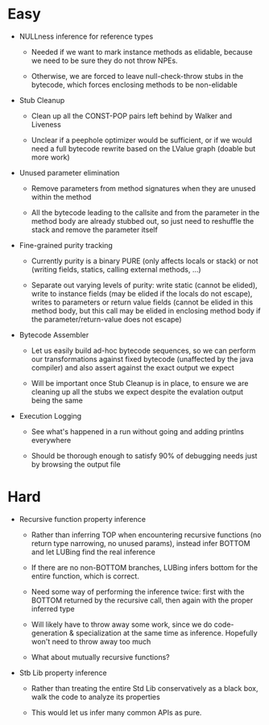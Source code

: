 # Easy

- NULLness inference for reference types
    - Needed if we want to mark instance methods as elidable, because we need to
      be sure they do not throw NPEs.

    - Otherwise, we are forced to leave null-check-throw stubs in the bytecode,
      which forces enclosing methods to be non-elidable

- Stub Cleanup
    - Clean up all the CONST-POP pairs left behind by Walker and Liveness

    - Unclear if a peephole optimizer would be sufficient, or if we would need
      a full bytecode rewrite based on the LValue graph (doable but more work)

- Unused parameter elimination
    - Remove parameters from method signatures when they are unused within the
      method

    - All the bytecode leading to the callsite and from the parameter in the
      method body are already stubbed out, so just need to reshuffle the stack
      and remove the parameter itself

- Fine-grained purity tracking
    - Currently purity is a binary PURE (only affects locals or stack) or not
      (writing fields, statics, calling external methods, ...)

    - Separate out varying levels of purity: write static (cannot be elided),
      write to instance fields (may be elided if the locals do not escape),
      writes to parameters or return value fields (cannot be elided in this
      method body, but this call may be elided in enclosing method body if the
      parameter/return-value does not escape)

- Bytecode Assembler
    - Let us easily build ad-hoc bytecode sequences, so we can perform our
      transformations against fixed bytecode (unaffected by the java compiler)
      and also assert against the exact output we expect

    - Will be important once Stub Cleanup is in place, to ensure we are cleaning
      up all the stubs we expect despite the evalation output being the same

- Execution Logging
    - See what's happened in a run without going and adding printlns everywhere

    - Should be thorough enough to satisfy 90% of debugging needs just by
      browsing the output file

# Hard

- Recursive function property inference
    - Rather than inferring TOP when encountering recursive functions (no
      return type narrowing, no unused params), instead infer BOTTOM and let
      LUBing find the real inference

    - If there are no non-BOTTOM branches, LUBing infers bottom for the entire
      function, which is correct.

    - Need some way of performing the inference twice: first with the BOTTOM
      returned by the recursive call, then again with the proper inferred type

    - Will likely have to throw away some work, since we do code-generation &
      specialization at the same time as inference. Hopefully won't need to
      throw away too much

    - What about mutually recursive functions?

- Stb Lib property inference
    - Rather than treating the entire Std Lib conservatively as a black box,
      walk the code to analyze its properties

    - This would let us infer many common APIs as pure.
